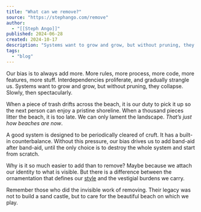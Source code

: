 ```yaml
---
title: "What can we remove?"
source: "https://stephango.com/remove"
author:
  - "[[Steph Ango]]"
published: 2024-06-28
created: 2024-10-17
description: "Systems want to grow and grow, but without pruning, they collapse. Slowly, then spectacularly."
tags:
  - "blog"
---
```

Our bias is to always add more. More rules, more process, more code, more features, more stuff. Interdependencies proliferate, and gradually strangle us. Systems want to grow and grow, but without pruning, they collapse. Slowly, then spectacularly.

When a piece of trash drifts across the beach, it is our duty to pick it up so the next person can enjoy a pristine shoreline. When a thousand pieces litter the beach, it is too late. We can only lament the landscape. *That’s just how beaches are now*.

A good system is designed to be periodically cleared of cruft. It has a built-in counterbalance. Without this pressure, our bias drives us to add band-aid after band-aid, until the only choice is to destroy the whole system and start from scratch.

Why is it so much easier to add than to remove? Maybe because we attach our identity to what is visible. But there is a difference between the ornamentation that defines our [style](https://stephango.com/style) and the vestigial burdens we carry.

Remember those who did the invisible work of removing. Their legacy was not to build a sand castle, but to care for the beautiful beach on which we play.